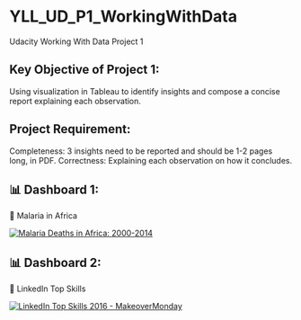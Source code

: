 # YLL_UD_P1_WorkingWithData
Udacity Working With Data Project 1

## Key Objective of Project 1:
Using visualization in Tableau to identify insights and compose a concise report explaining each observation.

## Project Requirement:
Completeness: 3 insights need to be reported and should be 1-2 pages long, in PDF.
Correctness: Explaining each observation on how it concludes.

## 📊 Dashboard 1:
📌 Malaria in Africa
<div class='tableauPlaceholder' id='viz1722820527500' style='position: relative'><noscript><a href='http:&#47;&#47;vizdiff.blogspot.com&#47;2016&#47;08&#47;tweakthursday-dotting-map.html'><img alt='Malaria Deaths in Africa: 2000-2014 ' src='https:&#47;&#47;public.tableau.com&#47;static&#47;images&#47;Ma&#47;MakeoverMonday34Malaria_0&#47;MalariainAfrica&#47;1_rss.png' style='border: none' /></a></noscript><object class='tableauViz'  style='display:none;'><param name='host_url' value='https%3A%2F%2Fpublic.tableau.com%2F' /> <param name='embed_code_version' value='3' /> <param name='site_root' value='' /><param name='name' value='MakeoverMonday34Malaria_0&#47;MalariainAfrica' /><param name='tabs' value='no' /><param name='toolbar' value='yes' /><param name='static_image' value='https:&#47;&#47;public.tableau.com&#47;static&#47;images&#47;Ma&#47;MakeoverMonday34Malaria_0&#47;MalariainAfrica&#47;1.png' /> <param name='animate_transition' value='yes' /><param name='display_static_image' value='yes' /><param name='display_spinner' value='yes' /><param name='display_overlay' value='yes' /><param name='display_count' value='yes' /></object></div>                <script type='text/javascript'>                    var divElement = document.getElementById('viz1722820527500');                    var vizElement = divElement.getElementsByTagName('object')[0];                    if ( divElement.offsetWidth > 800 ) { vizElement.style.width='1000px';vizElement.style.height='842px';} else if ( divElement.offsetWidth > 500 ) { vizElement.style.width='1000px';vizElement.style.height='842px';} else { vizElement.style.width='100%';vizElement.style.height='1342px';}                     var scriptElement = document.createElement('script');                    scriptElement.src = 'https://public.tableau.com/javascripts/api/viz_v1.js';                    vizElement.parentNode.insertBefore(scriptElement, vizElement);                </script>

## 📊 Dashboard 2:
📌 LinkedIn Top Skills
<div class='tableauPlaceholder' id='viz1722820664010' style='position: relative'><noscript><a href='http:&#47;&#47;sirvizalot.blogspot.com&#47;2017&#47;04&#47;how-to-add-highlight-actions-to-enhance.html'><img alt='LinkedIn Top Skills 2016 - MakeoverMonday ' src='https:&#47;&#47;public.tableau.com&#47;static&#47;images&#47;Li&#47;LinkedInTopSkills2016-MakeoverMonday&#47;LinkedInTopSkills2016-MakeoverMonday&#47;1_rss.png' style='border: none' /></a></noscript><object class='tableauViz'  style='display:none;'><param name='host_url' value='https%3A%2F%2Fpublic.tableau.com%2F' /> <param name='embed_code_version' value='3' /> <param name='site_root' value='' /><param name='name' value='LinkedInTopSkills2016-MakeoverMonday&#47;LinkedInTopSkills2016-MakeoverMonday' /><param name='tabs' value='no' /><param name='toolbar' value='yes' /><param name='static_image' value='https:&#47;&#47;public.tableau.com&#47;static&#47;images&#47;Li&#47;LinkedInTopSkills2016-MakeoverMonday&#47;LinkedInTopSkills2016-MakeoverMonday&#47;1.png' /> <param name='animate_transition' value='yes' /><param name='display_static_image' value='yes' /><param name='display_spinner' value='yes' /><param name='display_overlay' value='yes' /><param name='display_count' value='yes' /><param name='language' value='en-US' /></object></div>                <script type='text/javascript'>                    var divElement = document.getElementById('viz1722820664010');                    var vizElement = divElement.getElementsByTagName('object')[0];                    vizElement.style.width='1100px';vizElement.style.height='827px';                    var scriptElement = document.createElement('script');                    scriptElement.src = 'https://public.tableau.com/javascripts/api/viz_v1.js';                    vizElement.parentNode.insertBefore(scriptElement, vizElement);                </script>
